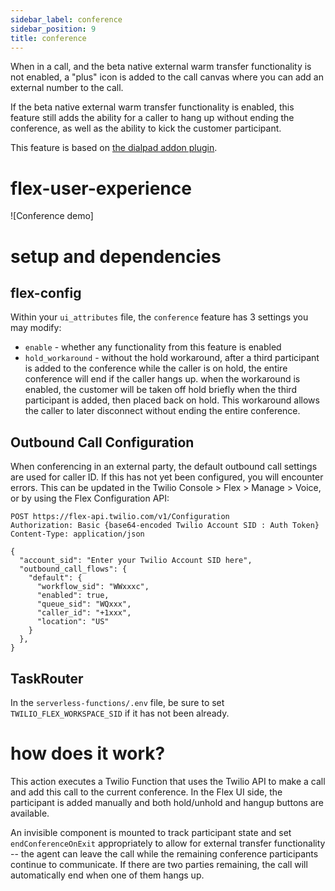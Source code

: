 ```yaml
---
sidebar_label: conference
sidebar_position: 9
title: conference
---
```


When in a call, and the beta native external warm transfer functionality is not enabled, a "plus" icon is added to the call canvas where you can add an external number to the call.

If the beta native external warm transfer functionality is enabled, this feature still adds the ability for a caller to hang up without ending the conference, as well as the ability to kick the customer participant.

This feature is based on [the dialpad addon plugin](https://github.com/twilio-professional-services/flex-dialpad-addon-plugin).

# flex-user-experience

![Conference demo]

# setup and dependencies

## flex-config

Within your `ui_attributes` file, the `conference` feature has 3 settings you may modify:

- `enable` - whether any functionality from this feature is enabled
- `hold_workaround` - without the hold workaround, after a third participant is added to the conference while the caller is on hold, the entire conference will end if the caller hangs up. when the workaround is enabled, the customer will be taken off hold briefly when the third participant is added, then placed back on hold. This workaround allows the caller to later disconnect without ending the entire conference.

## Outbound Call Configuration

When conferencing in an external party, the default outbound call settings are used for caller ID. If this has not yet been configured, you will encounter errors. This can be updated in the Twilio Console > Flex > Manage > Voice, or by using the Flex Configuration API:

```
POST https://flex-api.twilio.com/v1/Configuration
Authorization: Basic {base64-encoded Twilio Account SID : Auth Token}
Content-Type: application/json

{
  "account_sid": "Enter your Twilio Account SID here",
  "outbound_call_flows": {
    "default": {
      "workflow_sid": "WWxxxc",
      "enabled": true,
      "queue_sid": "WQxxx",
      "caller_id": "+1xxx",
      "location": "US"
    }
  },
}
```

## TaskRouter

In the `serverless-functions/.env` file, be sure to set `TWILIO_FLEX_WORKSPACE_SID` if it has not been already.

# how does it work?

This action executes a Twilio Function that uses the Twilio API to make a call and add this call to the current conference. In the Flex UI side, the participant is added manually and both hold/unhold and hangup buttons are available.

An invisible component is mounted to track participant state and set `endConferenceOnExit` appropriately to allow for external transfer functionality -- the agent can leave the call while the remaining conference participants continue to communicate. If there are two parties remaining, the call will automatically end when one of them hangs up.
